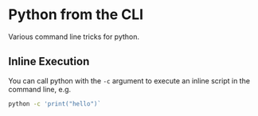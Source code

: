 # Python from the CLI

Various command line tricks for python.

## Inline Execution

You can call python with the `-c` argument to execute an inline script in the command line, e.g.

```bash
python -c 'print("hello")`
```
